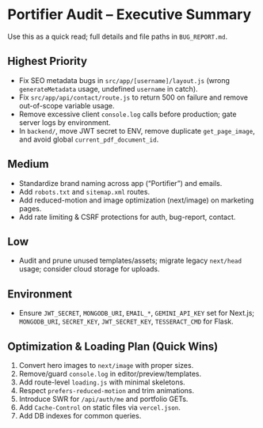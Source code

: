 # Portifier Audit – Executive Summary

Use this as a quick read; full details and file paths in `BUG_REPORT.md`.

## Highest Priority
- Fix SEO metadata bugs in `src/app/[username]/layout.js` (wrong `generateMetadata` usage, undefined `username` in catch).
- Fix `src/app/api/contact/route.js` to return 500 on failure and remove out-of-scope variable usage.
- Remove excessive client `console.log` calls before production; gate server logs by environment.
- In `backend/`, move JWT secret to ENV, remove duplicate `get_page_image`, and avoid global `current_pdf_document_id`.

## Medium
- Standardize brand naming across app (“Portifier”) and emails.
- Add `robots.txt` and `sitemap.xml` routes.
- Add reduced-motion and image optimization (next/image) on marketing pages.
- Add rate limiting & CSRF protections for auth, bug-report, contact.

## Low
- Audit and prune unused templates/assets; migrate legacy `next/head` usage; consider cloud storage for uploads.

## Environment
- Ensure `JWT_SECRET`, `MONGODB_URI`, `EMAIL_*`, `GEMINI_API_KEY` set for Next.js; `MONGODB_URI`, `SECRET_KEY`, `JWT_SECRET_KEY`, `TESSERACT_CMD` for Flask.

## Optimization & Loading Plan (Quick Wins)
1) Convert hero images to `next/image` with proper sizes.
2) Remove/guard `console.log` in editor/preview/templates.
3) Add route-level `loading.js` with minimal skeletons.
4) Respect `prefers-reduced-motion` and trim animations.
5) Introduce SWR for `/api/auth/me` and portfolio GETs.
6) Add `Cache-Control` on static files via `vercel.json`.
7) Add DB indexes for common queries.
